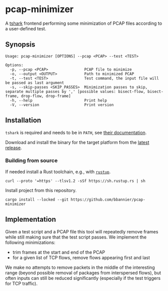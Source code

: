 # pcap-minimizer

A [tshark](https://tshark.dev) frontend performing some minimization of PCAP files
according to a user-defined test.

## Synopsis

```prose
Usage: pcap-minimizer [OPTIONS] --pcap <PCAP> --test <TEST>

Options:
  -p, --pcap <PCAP>                PCAP file to minimize
  -o, --output <OUTPUT>            Path to minimized PCAP
  -t, --test <TEST>                Test command, the input file will be passed as last argument
  -s, --skip-passes <SKIP_PASSES>  Minimization passes to skip, separate multiple passes by ',' [possible values: bisect-flow, bisect-frame, drop-flow, drop-frame]
  -h, --help                       Print help
  -V, --version                    Print version
```

## Installation

`tshark` is required and needs to be in `PATH`, see [their
documentation](https://tshark.dev/setup/install/#installing-tshark-only).

Download and install the binary for the target platform from the [latest
release](https://github.com/bbannier/pcap-minimizer/releases/latest).

### Building from source

If needed install a Rust toolchain, e.g., with [`rustup`](https://rustup.rs/).

```console
curl --proto '=https' --tlsv1.2 -sSf https://sh.rustup.rs | sh
```

Install project from this repository.

```console
cargo install --locked --git https://github.com/bbannier/pcap-minimizer
```

## Implementation

Given a test script and a PCAP file this tool will repeatedly remove frames
while still making sure that the test script passes. We implement the following minimizations:

- trim frames at the start and end of the PCAP
- for a given list of TCP flows, remove flows appearing first and last

We make no attempts to remove packets in the middle of the
interesting range (beyond possible removal of packages from interspersed
flows), but often inputs can still be reduced significantly (especially if the
test triggers for TCP traffic).
